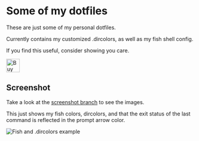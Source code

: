 # Some of my dotfiles

These are just some of my personal dotfiles.

Currently contains my customized .dircolors, as well as my fish shell config.

If you find this useful, consider showing you care.

<a href='https://ko-fi.com/A0A74VYT1' target='_blank'><img height='36' style='border:0px;height:36px;' src='https://cdn.ko-fi.com/cdn/kofi2.png?v=2' border='0' alt='Buy Me a Coffee at ko-fi.com' /></a>

## Screenshot

Take a look at the [screenshot branch](/../../tree/screenshot "screenshot branch") to see the images.

This just shows my fish colors, dircolors, and that the exit status of the last command is reflected in the prompt arrow color.

![Fish and .dircolors example](/../screenshot/fish_shell_example.gif?raw=true "Fish and .dircolors exmaple")

